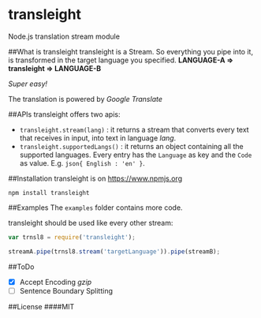 transleight
===========

Node.js translation stream module

##What is transleight
transleight is a Stream. So everything you pipe into it, is transformed in the target language you specified.
__LANGUAGE-A => transleight => LANGUAGE-B__

_Super easy!_

The translation is powered by _Google Translate_

##APIs
transleight offers two apis:
- `transleight.stream(lang)` : it returns a stream that converts every text that receives in input, into text in language _lang_.
- `transleight.supportedLangs()` : it returns an object containing all the supported languages. Every entry has the `Language` as key and the `Code` as value. E.g. ```json{ English : 'en' }```.

##Installation
transleight is on https://www.npmjs.org

`npm install transleight`

##Examples
The `examples` folder contains more code.

transleight should be used like every other stream:

```javascript
var trnsl8 = require('transleight');

streamA.pipe(trnsl8.stream('targetLanguage')).pipe(streamB);
```

##ToDo
- [x] Accept Encoding _gzip_
- [ ] Sentence Boundary Splitting

##License
####MIT

